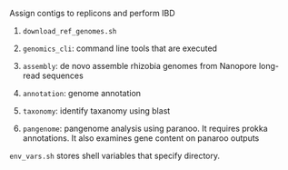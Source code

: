 Assign contigs to replicons and perform IBD

1. `download_ref_genomes.sh`


0. `genomics_cli`: command line tools that are executed
1. `assembly`: de novo assemble rhizobia genomes from Nanopore long-read sequences
2. `annotation`: genome annotation
3. `taxonomy`: identify taxanomy using blast
4. `pangenome`: pangenome analysis using paranoo. It requires prokka annotations. It also examines gene content on panaroo outputs

`env_vars.sh` stores shell variables that specify directory.
